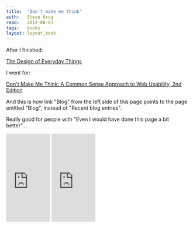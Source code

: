 ```yaml
---
title:	"Don't make me think"
auth:	Steve Krug
read:	2012-08-03
tags:	books
layout: layout_book
---
```





After I finished:

<a href="http://www.amazon.com/gp/product/0465067107/ref=as_li_ss_tl?ie=UTF8&tag=wojcadamkoszh-20&linkCode=as2&camp=1789&creative=390957&creativeASIN=0465067107">The Design of Everyday Things</a><img src="http://www.assoc-amazon.com/e/ir?t=wojcadamkoszh-20&l=as2&o=1&a=0465067107" width="1" height="1" border="0" alt="" style="border:none !important; margin:0px !important;" />

I went for:

<a href="http://www.amazon.com/gp/product/0321344758/ref=as_li_ss_tl?ie=UTF8&tag=wojcadamkoszh-20&linkCode=as2&camp=1789&creative=390957&creativeASIN=0321344758">Don't Make Me Think: A Common Sense Approach to Web Usability, 2nd Edition</a><img src="http://www.assoc-amazon.com/e/ir?t=wojcadamkoszh-20&l=as2&o=1&a=0321344758" width="1" height="1" border="0" alt="" style="border:none !important; margin:0px !important;" />

And this is how link "Blog" from the left side of this page points to the
page entitled "Blog", instead of "Recent blog entries".

Really good for people with "Even I would have done this page a bit
better"...


<iframe src="http://rcm.amazon.com/e/cm?lt1=_blank&bc1=FFFFFF&IS2=1&npa=1&bg1=FFFFFF&fc1=000000&lc1=FF0000&t=wojcadamkoszh-20&o=1&p=8&l=as4&m=amazon&f=ifr&ref=ss_til&asins=0321344758" style="width:120px;height:240px;" scrolling="no" marginwidth="0" marginheight="0" frameborder="0"></iframe>
<iframe src="http://rcm.amazon.com/e/cm?lt1=_blank&bc1=FFFFFF&IS2=1&npa=1&bg1=FFFFFF&fc1=000000&lc1=FF0000&t=wojcadamkoszh-20&o=1&p=8&l=as4&m=amazon&f=ifr&ref=ss_til&asins=0465067107" style="width:120px;height:240px;" scrolling="no" marginwidth="0" marginheight="0" frameborder="0"></iframe>

